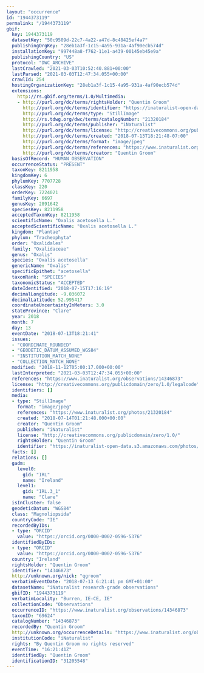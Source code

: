 ```yaml
---
layout: "occurrence"
id: "1944373119"
permalink: "/1944373119"
gbif:
  key: 1944373119
  datasetKey: "50c9509d-22c7-4a22-a47d-8c48425ef4a7"
  publishingOrgKey: "28eb1a3f-1c15-4a95-931a-4af90ecb574d"
  installationKey: "997448a8-f762-11e1-a439-00145eb45e9a"
  publishingCountry: "US"
  protocol: "DWC_ARCHIVE"
  lastCrawled: "2021-03-03T10:52:40.881+00:00"
  lastParsed: "2021-03-03T12:47:34.055+00:00"
  crawlId: 254
  hostingOrganizationKey: "28eb1a3f-1c15-4a95-931a-4af90ecb574d"
  extensions:
    http://rs.gbif.org/terms/1.0/Multimedia:
    - http://purl.org/dc/terms/rightsHolder: "Quentin Groom"
      http://purl.org/dc/terms/identifier: "https://inaturalist-open-data.s3.amazonaws.com/photos/21320184/original.jpeg?1531579614"
      http://purl.org/dc/terms/type: "StillImage"
      http://rs.tdwg.org/dwc/terms/catalogNumber: "21320184"
      http://purl.org/dc/terms/publisher: "iNaturalist"
      http://purl.org/dc/terms/license: "http://creativecommons.org/publicdomain/zero/1.0/"
      http://purl.org/dc/terms/created: "2018-07-13T18:21:48-07:00"
      http://purl.org/dc/terms/format: "image/jpeg"
      http://purl.org/dc/terms/references: "https://www.inaturalist.org/photos/21320184"
      http://purl.org/dc/terms/creator: "Quentin Groom"
  basisOfRecord: "HUMAN_OBSERVATION"
  occurrenceStatus: "PRESENT"
  taxonKey: 8211958
  kingdomKey: 6
  phylumKey: 7707728
  classKey: 220
  orderKey: 7224021
  familyKey: 6697
  genusKey: 2891642
  speciesKey: 8211958
  acceptedTaxonKey: 8211958
  scientificName: "Oxalis acetosella L."
  acceptedScientificName: "Oxalis acetosella L."
  kingdom: "Plantae"
  phylum: "Tracheophyta"
  order: "Oxalidales"
  family: "Oxalidaceae"
  genus: "Oxalis"
  species: "Oxalis acetosella"
  genericName: "Oxalis"
  specificEpithet: "acetosella"
  taxonRank: "SPECIES"
  taxonomicStatus: "ACCEPTED"
  dateIdentified: "2018-07-15T17:16:19"
  decimalLongitude: -9.036072
  decimalLatitude: 52.995417
  coordinateUncertaintyInMeters: 3.0
  stateProvince: "Clare"
  year: 2018
  month: 7
  day: 13
  eventDate: "2018-07-13T18:21:41"
  issues:
  - "COORDINATE_ROUNDED"
  - "GEODETIC_DATUM_ASSUMED_WGS84"
  - "INSTITUTION_MATCH_NONE"
  - "COLLECTION_MATCH_NONE"
  modified: "2018-11-12T05:00:17.000+00:00"
  lastInterpreted: "2021-03-03T12:47:34.055+00:00"
  references: "https://www.inaturalist.org/observations/14346873"
  license: "http://creativecommons.org/publicdomain/zero/1.0/legalcode"
  identifiers: []
  media:
  - type: "StillImage"
    format: "image/jpeg"
    references: "https://www.inaturalist.org/photos/21320184"
    created: "2018-07-14T01:21:48.000+00:00"
    creator: "Quentin Groom"
    publisher: "iNaturalist"
    license: "http://creativecommons.org/publicdomain/zero/1.0/"
    rightsHolder: "Quentin Groom"
    identifier: "https://inaturalist-open-data.s3.amazonaws.com/photos/21320184/original.jpeg?1531579614"
  facts: []
  relations: []
  gadm:
    level0:
      gid: "IRL"
      name: "Ireland"
    level1:
      gid: "IRL.3_1"
      name: "Clare"
  isInCluster: false
  geodeticDatum: "WGS84"
  class: "Magnoliopsida"
  countryCode: "IE"
  recordedByIDs:
  - type: "ORCID"
    value: "https://orcid.org/0000-0002-0596-5376"
  identifiedByIDs:
  - type: "ORCID"
    value: "https://orcid.org/0000-0002-0596-5376"
  country: "Ireland"
  rightsHolder: "Quentin Groom"
  identifier: "14346873"
  http://unknown.org/nick: "qgroom"
  verbatimEventDate: "2018-07-13 6:21:41 pm GMT+01:00"
  datasetName: "iNaturalist research-grade observations"
  gbifID: "1944373119"
  verbatimLocality: "Burren, IE-CE, IE"
  collectionCode: "Observations"
  occurrenceID: "https://www.inaturalist.org/observations/14346873"
  taxonID: "69624"
  catalogNumber: "14346873"
  recordedBy: "Quentin Groom"
  http://unknown.org/occurrenceDetails: "https://www.inaturalist.org/observations/14346873"
  institutionCode: "iNaturalist"
  rights: "By Quentin Groom no rights reserved"
  eventTime: "16:21:41Z"
  identifiedBy: "Quentin Groom"
  identificationID: "31205548"
---
```

